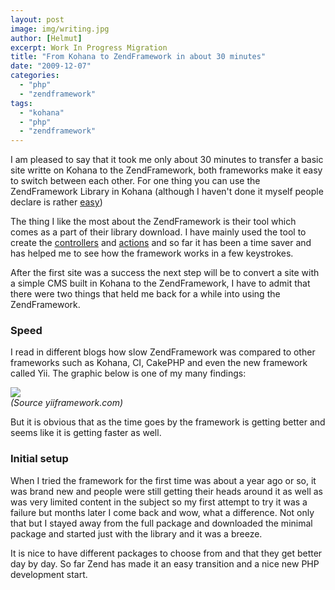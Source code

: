 ```yaml
---
layout: post
image: img/writing.jpg
author: [Helmut]
excerpt: Work In Progress Migration
title: "From Kohana to ZendFramework in about 30 minutes"
date: "2009-12-07"
categories: 
  - "php"
  - "zendframework"
tags: 
  - "kohana"
  - "php"
  - "zendframework"
---
```


I am pleased to say that it took me only about 30 minutes to transfer a basic site writte on Kohana to the ZendFramework, both frameworks make it easy to switch between each other. For one thing you can use the ZendFramework Library in Kohana (although I haven't done it myself people declare is rather [easy](http://docs.kohanaphp.com/general/libraries))

The thing I like the most about the ZendFramework is their tool which comes as a part of their library download. I have mainly used the tool to create the [controllers](http://framework.zend.com/manual/en/zend.controller.html) and [actions](http://framework.zend.com/manual/en/zend.controller.action.html) and so far it has been a time saver and has helped me to see how the framework works in a few keystrokes.

After the first site was a success the next step will be to convert a site with a simple CMS built in Kohana to the ZendFramework, I have to admit that there were two things that held me back for a while into using the ZendFramework.

### Speed

I read in different blogs how slow ZendFramework was compared to other frameworks such as Kohana, CI, CakePHP and even the new framework called Yii. The graphic below is one of my many findings:

![](images/performance-20090131.png)  
_(Source yiiframework.com)_

But it is obvious that as the time goes by the framework is getting better and seems like it is getting faster as well.

### Initial setup

When I tried the framework for the first time was about a year ago or so, it was brand new and people were still getting their heads around it as well as was very limited content in the subject so my first attempt to try it was a failure but months later I come back and wow, what a difference. Not only that but I stayed away from the full package and downloaded the minimal package and started just with the library and it was a breeze.

It is nice to have different packages to choose from and that they get better day by day. So far Zend has made it an easy transition and a nice new PHP development start.
